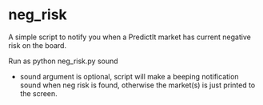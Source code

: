 # neg_risk

A simple script to notify you when a PredictIt market has current
negative risk on the board.

Run as python neg_risk.py sound
* sound argument is optional, script will make a beeping notification sound
   when neg risk is found, otherwise the market(s) is just printed to the screen. 

